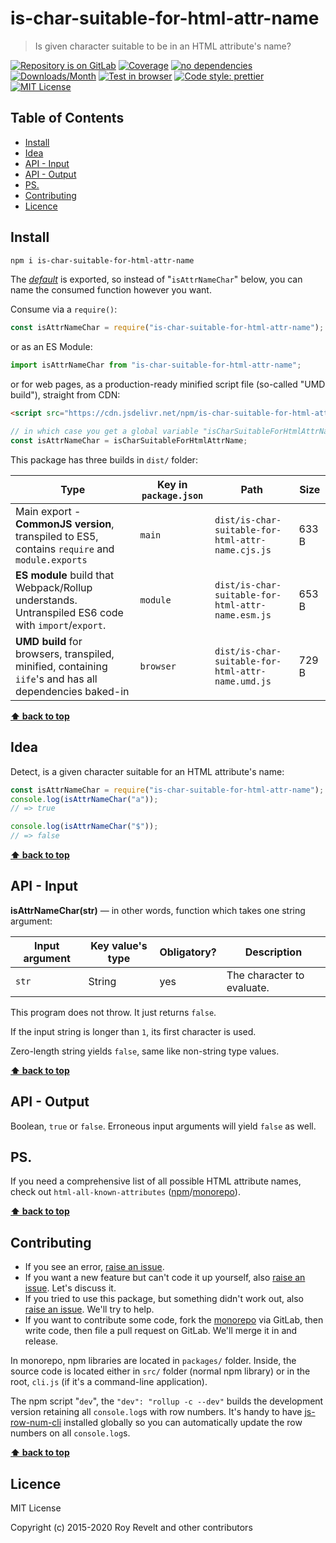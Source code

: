 # is-char-suitable-for-html-attr-name

> Is given character suitable to be in an HTML attribute's name?

[![Repository is on GitLab][gitlab-img]][gitlab-url]
[![Coverage][cov-img]][cov-url]
[![no dependencies][no-deps-img]][no-deps-url]
[![Downloads/Month][downloads-img]][downloads-url]
[![Test in browser][runkit-img]][runkit-url]
[![Code style: prettier][prettier-img]][prettier-url]
[![MIT License][license-img]][license-url]

## Table of Contents

- [Install](#install)
- [Idea](#idea)
- [API - Input](#api-input)
- [API - Output](#api-output)
- [PS.](#ps)
- [Contributing](#contributing)
- [Licence](#licence)

## Install

```bash
npm i is-char-suitable-for-html-attr-name
```

The [_default_](https://exploringjs.com/es6/ch_modules.html#_default-exports-one-per-module) is exported, so instead of "`isAttrNameChar`" below, you can name the consumed function however you want.

Consume via a `require()`:

```js
const isAttrNameChar = require("is-char-suitable-for-html-attr-name");
```

or as an ES Module:

```js
import isAttrNameChar from "is-char-suitable-for-html-attr-name";
```

or for web pages, as a production-ready minified script file (so-called "UMD build"), straight from CDN:

```html
<script src="https://cdn.jsdelivr.net/npm/is-char-suitable-for-html-attr-name/dist/is-char-suitable-for-html-attr-name.umd.js"></script>
```

```js
// in which case you get a global variable "isCharSuitableForHtmlAttrName" which you consume like this:
const isAttrNameChar = isCharSuitableForHtmlAttrName;
```

This package has three builds in `dist/` folder:

| Type                                                                                                    | Key in `package.json` | Path                                              | Size  |
| ------------------------------------------------------------------------------------------------------- | --------------------- | ------------------------------------------------- | ----- |
| Main export - **CommonJS version**, transpiled to ES5, contains `require` and `module.exports`          | `main`                | `dist/is-char-suitable-for-html-attr-name.cjs.js` | 633 B |
| **ES module** build that Webpack/Rollup understands. Untranspiled ES6 code with `import`/`export`.      | `module`              | `dist/is-char-suitable-for-html-attr-name.esm.js` | 653 B |
| **UMD build** for browsers, transpiled, minified, containing `iife`'s and has all dependencies baked-in | `browser`             | `dist/is-char-suitable-for-html-attr-name.umd.js` | 729 B |

**[⬆ back to top](#)**

## Idea

Detect, is a given character suitable for an HTML attribute's name:

```js
const isAttrNameChar = require("is-char-suitable-for-html-attr-name");
console.log(isAttrNameChar("a"));
// => true

console.log(isAttrNameChar("$"));
// => false
```

**[⬆ back to top](#)**

## API - Input

**isAttrNameChar(str)** — in other words, function which takes one string argument:

| Input argument | Key value's type | Obligatory? | Description                |
| -------------- | ---------------- | ----------- | -------------------------- |
| `str`          | String           | yes         | The character to evaluate. |

This program does not throw. It just returns `false`.

If the input string is longer than `1`, its first character is used.

Zero-length string yields `false`, same like non-string type values.

**[⬆ back to top](#)**

## API - Output

Boolean, `true` or `false`. Erroneous input arguments will yield `false` as well.

## PS.

If you need a comprehensive list of all possible HTML attribute names, check out `html-all-known-attributes` ([npm](https://www.npmjs.com/package/html-all-known-attributes)/[monorepo](https://gitlab.com/codsen/codsen/tree/master/packages/html-all-known-attributes/)).

**[⬆ back to top](#)**

## Contributing

- If you see an error, [raise an issue](<https://gitlab.com/codsen/codsen/issues/new?issue[title]=is-char-suitable-for-html-attr-name%20package%20-%20put%20title%20here&issue[description]=**Which%20package%20is%20this%20issue%20for**%3A%20%0Ais-char-suitable-for-html-attr-name%0A%0A**Describe%20the%20issue%20(if%20necessary)**%3A%20%0A%0A%0A%2Fassign%20%40revelt>).
- If you want a new feature but can't code it up yourself, also [raise an issue](<https://gitlab.com/codsen/codsen/issues/new?issue[title]=is-char-suitable-for-html-attr-name%20package%20-%20put%20title%20here&issue[description]=**Which%20package%20is%20this%20issue%20for**%3A%20%0Ais-char-suitable-for-html-attr-name%0A%0A**Describe%20the%20issue%20(if%20necessary)**%3A%20%0A%0A%0A%2Fassign%20%40revelt>). Let's discuss it.
- If you tried to use this package, but something didn't work out, also [raise an issue](<https://gitlab.com/codsen/codsen/issues/new?issue[title]=is-char-suitable-for-html-attr-name%20package%20-%20put%20title%20here&issue[description]=**Which%20package%20is%20this%20issue%20for**%3A%20%0Ais-char-suitable-for-html-attr-name%0A%0A**Describe%20the%20issue%20(if%20necessary)**%3A%20%0A%0A%0A%2Fassign%20%40revelt>). We'll try to help.
- If you want to contribute some code, fork the [monorepo](https://gitlab.com/codsen/codsen/) via GitLab, then write code, then file a pull request on GitLab. We'll merge it in and release.

In monorepo, npm libraries are located in `packages/` folder. Inside, the source code is located either in `src/` folder (normal npm library) or in the root, `cli.js` (if it's a command-line application).

The npm script "`dev`", the `"dev": "rollup -c --dev"` builds the development version retaining all `console.log`s with row numbers. It's handy to have [js-row-num-cli](https://www.npmjs.com/package/js-row-num-cli) installed globally so you can automatically update the row numbers on all `console.log`s.

**[⬆ back to top](#)**

## Licence

MIT License

Copyright (c) 2015-2020 Roy Revelt and other contributors

[gitlab-img]: https://img.shields.io/badge/repo-on%20GitLab-brightgreen.svg?style=flat-square
[gitlab-url]: https://gitlab.com/codsen/codsen/tree/master/packages/is-char-suitable-for-html-attr-name
[cov-img]: https://img.shields.io/badge/coverage-100%25-brightgreen.svg?style=flat-square
[cov-url]: https://gitlab.com/codsen/codsen/tree/master/packages/is-char-suitable-for-html-attr-name
[no-deps-img]: https://img.shields.io/badge/-no%20dependencies-brightgreen?style=flat-square
[no-deps-url]: https://www.npmjs.com/package/is-char-suitable-for-html-attr-name?activeTab=dependencies
[downloads-img]: https://img.shields.io/npm/dm/is-char-suitable-for-html-attr-name.svg?style=flat-square
[downloads-url]: https://npmcharts.com/compare/is-char-suitable-for-html-attr-name
[runkit-img]: https://img.shields.io/badge/runkit-test_in_browser-a853ff.svg?style=flat-square
[runkit-url]: https://npm.runkit.com/is-char-suitable-for-html-attr-name
[prettier-img]: https://img.shields.io/badge/code_style-prettier-ff69b4.svg?style=flat-square
[prettier-url]: https://prettier.io
[license-img]: https://img.shields.io/badge/licence-MIT-51c838.svg?style=flat-square
[license-url]: https://gitlab.com/codsen/codsen/blob/master/LICENSE
